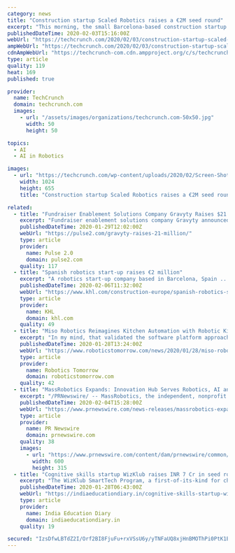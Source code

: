 ```yaml
---
category: news
title: "Construction startup Scaled Robotics raises a €2M seed round"
excerpt: "This morning, the small Barcelona-based construction startup announced that it has raised a €2 million seed investment ... both investors who share our vision of changing the industry through a combination of robotics and artificial intelligence.”"
publishedDateTime: 2020-02-03T15:16:00Z
webUrl: "https://techcrunch.com/2020/02/03/construction-startup-scaled-robotics-raises-a-e2m-seed-round/"
ampWebUrl: "https://techcrunch.com/2020/02/03/construction-startup-scaled-robotics-raises-a-e2m-seed-round/amp/"
cdnAmpWebUrl: "https://techcrunch-com.cdn.ampproject.org/c/s/techcrunch.com/2020/02/03/construction-startup-scaled-robotics-raises-a-e2m-seed-round/amp/"
type: article
quality: 119
heat: 169
published: true

provider:
  name: TechCrunch
  domain: techcrunch.com
  images:
    - url: "/assets/images/organizations/techcrunch.com-50x50.jpg"
      width: 50
      height: 50

topics:
  - AI
  - AI in Robotics

images:
  - url: "https://techcrunch.com/wp-content/uploads/2020/02/Screen-Shot-2020-02-03-at-10.09.42-AM.png?w=1024"
    width: 1024
    height: 655
    title: "Construction startup Scaled Robotics raises a €2M seed round"

related:
  - title: "Fundraiser Enablement Solutions Company Gravyty Raises $21 Million"
    excerpt: "Fundraiser enablement solutions company Gravyty announced it raised $21 million from K1 Investment Management Gravyty ... build donor pipeline at scale, inspire giving, and raise revenue on their missions to change our world. “Higher Education is going to change more in the next ten years than it has in the past 100. I believe this means ..."
    publishedDateTime: 2020-01-29T12:02:00Z
    webUrl: "https://pulse2.com/gravyty-raises-21-million/"
    type: article
    provider:
      name: Pulse 2.0
      domain: pulse2.com
    quality: 117
  - title: "Spanish robotics start-up raises €2 million"
    excerpt: "A robotics start-up company based in Barcelona, Spain ... both investors who share our vision of changing the industry through a combination of robotics and artificial intelligence.” According to Fossgård, the products from Scaled Robotics are garnering a particularly strong interest in Europe, “Scaled Robotics has developed a product ..."
    publishedDateTime: 2020-02-06T11:32:00Z
    webUrl: "https://www.khl.com/construction-europe/spanish-robotics-start-up-raises-2-million/142285.article"
    type: article
    provider:
      name: KHL
      domain: khl.com
    quality: 49
  - title: "Miso Robotics Reimagines Kitchen Automation with Robotic Kitchen Assistant on a Rail"
    excerpt: "In my mind, that validated the software platform approach we took in designing Flippy's brain,\" noted Dr. Ryan Sinnet, CTO of Miso Robotics. While the next generation of the product has been taking shape, the team has continued to make breakthroughs in the artificial intelligence software that powers Flippy. This has resulted in software that ..."
    publishedDateTime: 2020-01-28T13:24:00Z
    webUrl: "https://www.roboticstomorrow.com/news/2020/01/28/miso-robotics-reimagines-kitchen-automation-with-robotic-kitchen-assistant-on-a-rail/14722/"
    type: article
    provider:
      name: Robotics Tomorrow
      domain: roboticstomorrow.com
    quality: 42
  - title: "MassRobotics Expands: Innovation Hub Serves Robotics, AI and Connected Devices Startups, STEM Programs and Global Robotics Community"
    excerpt: "/PRNewswire/ -- MassRobotics, the independent, nonprofit serving as an innovation hub for robotics and smart connected devices, officially opened its"
    publishedDateTime: 2020-02-04T15:28:00Z
    webUrl: "https://www.prnewswire.com/news-releases/massrobotics-expands-innovation-hub-serves-robotics-ai-and-connected-devices-startups-stem-programs-and-global-robotics-community-300998727.html"
    type: article
    provider:
      name: PR Newswire
      domain: prnewswire.com
    quality: 38
    images:
      - url: "https://www.prnewswire.com/content/dam/prnewswire/common/prn_facebook_sharing_logo.jpg"
        width: 600
        height: 315
  - title: "Cognitive skills startup WizKlub raises INR 7 Cr in seed round"
    excerpt: "The WizKlub SmartTech Program, a first-of-its-kind for children as young as 6 years, builds lifelong skills and confidence to create tech products by application of coding, robotics, smart devices and AI. The startup has 150+ centers in Bengaluru and has progressed 3000+ children through its programs. The company also offers HOTS and SmartTech ..."
    publishedDateTime: 2020-01-28T06:43:00Z
    webUrl: "https://indiaeducationdiary.in/cognitive-skills-startup-wizklub-raises-inr-7-cr-in-seed-round/"
    type: article
    provider:
      name: India Education Diary
      domain: indiaeducationdiary.in
    quality: 19

secured: "IzsDfwLBTdZ2I/Orf2BI8FjuFu+rxVSsU6y/yTNFaUQ8xjHnBMOThPi0PtK1ECha5dFH6nOl0vKqm4qIXYjXbumM409j0L+qicuMldrbTlht0z4iFzF2/mNkbcr4T3dGc2nivMFKowb55iFHKdz6lR4MLcZ29QJaofWp+53UkXANoK5XXEJpO0zsZ7DdYm5YvdrQzwIefCsuNtMU08fcdmc1rsNCq4SGuvEmdq5plutdf4P2aLngaIJf663UV++OXnIadUZAT2XNTQwY4bx9X7SIY5AIKaTXIz2XHDwiYBW79e+T/nefdBDkpVuW4LXRLtghQyNF8KcYvR+mE65uVlIa0Q4ag8/GqitzL9j/abAJMIH5M8aSgsxPcxuggRFpN+maBgb7bfo1vykeP32+FSCHaYrch+MQWpDYKIVSN/lMUIWlV2fQonndnpWjRFiJdVPp3KYQinDgzxPqDMjT/BmJcmS2IozuL3Y/+DpPSCg=;qa4zPUp6ALrJcbFhCVBlWw=="
---
```


